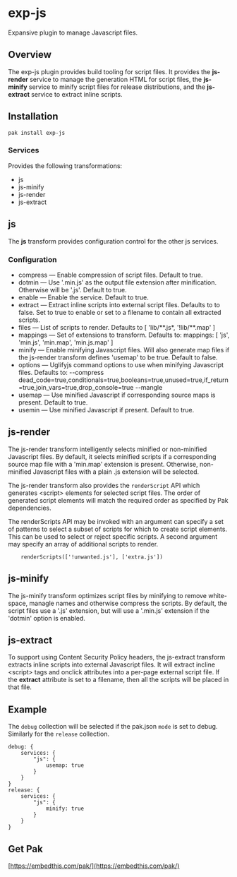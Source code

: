 exp-js
===

Expansive plugin to manage Javascript files.

## Overview

The exp-js plugin provides build tooling for script files. It provides the **js-render** service to manage the generation HTML for script files, the **js-minify** service to minify script files for release distributions, and the **js-extract** service to extract inline scripts.

## Installation

    pak install exp-js

### Services

Provides the following transformations:

* js
* js-minify
* js-render
* js-extract

## js

The **js** transform provides configuration control for the other js services.

### Configuration

* compress &mdash; Enable compression of script files. Default to true.
* dotmin &mdash; Use '.min.js' as the output file extension after minification. Otherwise will be '.js'.  Default to true.
* enable &mdash; Enable the service. Default to true.
* extract &mdash; Extract inline scripts into external script files. Defaults to to false. Set to true to enable or set
    to a filename to contain all extracted scripts.
* files &mdash; List of scripts to render. Defaults to [ 'lib/\*\*.js*, '!lib/\*\*.map' ]
* mappings &mdash; Set of extensions to transform. Defaults to: mappings: [ 'js', 'min.js', 'min.map', 'min.js.map' ]
* minify &mdash; Enable minifying Javascript files. Will also generate map files if the js-render transform defines 'usemap' to be true. Default to false.
* options &mdash; Uglifyjs command options to use when minifying Javascript files. Defaults to:
--compress dead_code=true,conditionals=true,booleans=true,unused=true,if_return=true,join_vars=true,drop_console=true --mangle
* usemap &mdash; Use minified Javascript if corresponding source maps is present. Default to true.
* usemin &mdash; Use minified Javascript if present. Default to true.

## js-render

The js-render transform intelligently selects minified or non-minified Javascript files. By default, it selects minified scripts if a corresponding source map file with a 'min.map' extension is present. Otherwise, non-minified Javascript files with a plain .js extension will be selected.

The js-render transform also provides the `renderScript` API which generates &lt;script&gt; elements for selected script files. The order of generated script elements will match the required order as specified by Pak dependencies.

The renderScripts API may be invoked with an argument can specify a set of patterns to select a subset of scripts for which to create script elements. This can be used to select or reject specific scripts. A second argument may specify an array of additional scripts to render.

```
    renderScripts(['!unwanted.js'], ['extra.js'])
```

## js-minify

The js-minify transform optimizes script files by minifying to remove white-space, managle names and otherwise compress the scripts. By default, the script files use a '.js' extension, but will use a '.min.js' extension if the 'dotmin' option is enabled.


## js-extract

To support using Content Security Policy headers, the js-extract transform extracts inline scripts into external Javascript files. It will extract incline \<script> tags and onclick attributes into a per-page external script file. If the **extract** attribute is set to a filename, then all the scripts will be placed in that file.

## Example

The `debug` collection will be selected if the pak.json `mode` is set to debug. Similarly for the `release` collection.

```
debug: {
    services: {
        "js": {
            usemap: true
        }
    }
}
release: {
    services: {
        "js": {
            minify: true
        }
    }
}
```

## Get Pak

[https://embedthis.com/pak/](https://embedthis.com/pak/)

